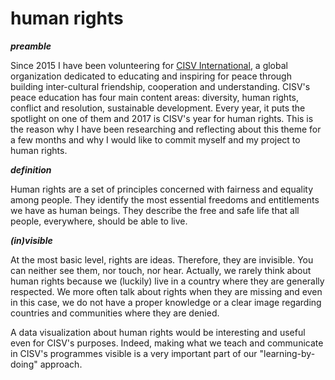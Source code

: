 
# human rights

***preamble***

Since 2015 I have been volunteering for [CISV International](http://www.cisv.org), a global organization dedicated to educating and inspiring for peace through building inter-cultural friendship, cooperation and understanding. CISV's peace education has four main content areas: diversity, human rights, conflict and resolution, sustainable development. Every year, it puts the spotlight on one of them and 2017 is CISV's year for human rights. This is the reason why I have been researching and reflecting about this theme for a few months and why I would like to commit myself and my project to human rights.

***definition***

Human rights are a set of principles concerned with fairness and equality among people. They identify the most essential freedoms and entitlements we have as human beings. They describe the free and safe life that all people, everywhere, should be able to live.

***(in)visible***

At the most basic level, rights are ideas. Therefore, they are invisible. You can neither see them, nor touch, nor hear. Actually, we rarely think about human rights because we (luckily) live in a country where they are generally respected. We more often talk about rights when they are missing and even in this case, we do not have a proper knowledge or a clear image regarding countries and communities where they are denied.

A data visualization about human rights would be interesting and useful even for CISV's purposes. Indeed, making what we teach and communicate in CISV's programmes visible is a very important part of our "learning-by-doing" approach.  
